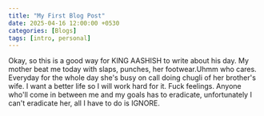 ```yaml
---
title: "My First Blog Post"
date: 2025-04-16 12:00:00 +0530
categories: [Blogs]
tags: [intro, personal]
---
```


Okay, so this is a good way for KING AASHISH to write about his day. My mother beat me today with slaps, punches, her footwear.Uhmm who cares. Everyday for the whole day she's busy on call doing chugli of her brother's wife. I want a better life so I will work hard for it. Fuck feelings. Anyone who'll come in between me and my goals has to eradicate, unfortunately I can't eradicate her, all I have to do is IGNORE.